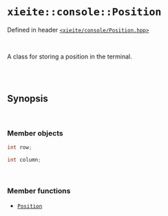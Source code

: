 # `xieite::console::Position`
Defined in header [`<xieite/console/Position.hpp>`](../../include/xieite/console/Position.hpp)

<br/>

A class for storing a position in the terminal.

<br/><br/>

## Synopsis

<br/>

### Member objects
```cpp
int row;
```
```cpp
int column;
```

<br/>

### Member functions
- [`Position`](../../docs/console/Position/constructor.md)
